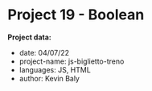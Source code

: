 # Project 19 - Boolean

**Project data:**

* date: 04/07/22
* project-name: js-biglietto-treno
* languages: JS, HTML
* author: Kevin Baly